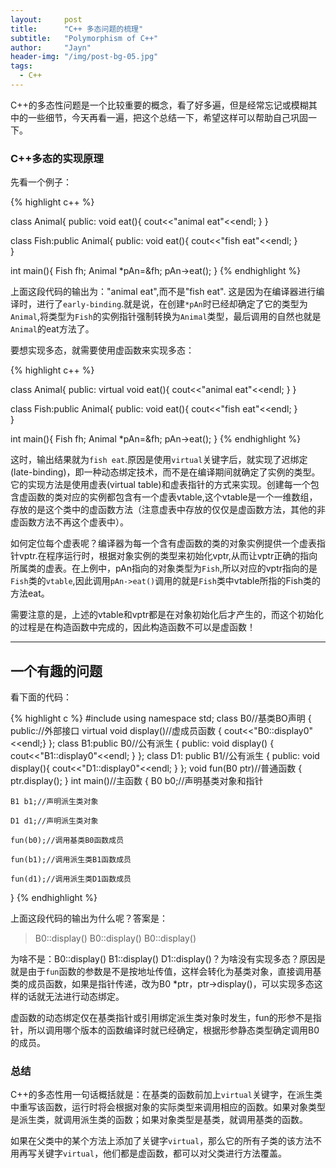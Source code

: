 ```yaml
---
layout:     post
title:      "C++ 多态问题的梳理"
subtitle:   "Polymorphism of C++"
author:     "Jayn"
header-img: "/img/post-bg-05.jpg"
tags:
  - C++
---
```


C++的多态性问题是一个比较重要的概念，看了好多遍，但是经常忘记或模糊其中的一些细节，今天再看一遍，把这个总结一下，希望这样可以帮助自己巩固一下。

### C++多态的实现原理
先看一个例子：

{% highlight c++ %}

class Animal{
    public:
        void eat(){
            cout<<"animal eat"<<endl;
        }
}

class Fish:public Animal{
    public:
        void eat(){
            cout<<"fish eat"<<endl;
        }    
}

int main(){
    Fish fh;
    Animal *pAn=&fh;
    pAn->eat();
}
{% endhighlight %}

上面这段代码的输出为："animal eat",而不是"fish eat".
这是因为在编译器进行编译时，进行了`early-binding`.就是说，在创建`*pAn`时已经却确定了它的类型为`Animal`,将类型为`Fish`的实例指针强制转换为`Animal`类型，最后调用的自然也就是`Animal`的eat方法了。

要想实现多态，就需要使用虚函数来实现多态：

{% highlight c++ %}

class Animal{
    public:
        virtual void eat(){
            cout<<"animal eat"<<endl;
        }
}

class Fish:public Animal{
    public:
        void eat(){
            cout<<"fish eat"<<endl;
        }    
}

int main(){
    Fish fh;
    Animal *pAn=&fh;
    pAn->eat();
}
{% endhighlight %}

这时，输出结果就为`fish eat`.原因是使用`virtual`关键字后，就实现了迟绑定(late-binding)，即一种动态绑定技术，而不是在编译期间就确定了实例的类型。它的实现方法是使用虚表(virtual table)和虚表指针的方式来实现。创建每一个包含虚函数的类对应的实例都包含有一个虚表vtable,这个vtable是一个一维数组，存放的是这个类中的虚函数方法（注意虚表中存放的仅仅是虚函数方法，其他的非虚函数方法不再这个虚表中）。

如何定位每个虚表呢？编译器为每一个含有虚函数的类的对象实例提供一个虚表指针vptr.在程序运行时，根据对象实例的类型来初始化vptr,从而让vptr正确的指向所属类的虚表。在上例中，pAn指向的对象类型为`Fish`,所以对应的vptr指向的是`Fish`类的`vtable`,因此调用`pAn->eat()`调用的就是`Fish`类中vtable所指的Fish类的方法eat。

需要注意的是，上述的vtable和vptr都是在对象初始化后才产生的，而这个初始化的过程是在构造函数中完成的，因此构造函数不可以是虚函数！

---

## 一个有趣的问题

看下面的代码：

{% highlight c %}
#include<iostream>
using namespace std;
class B0//基类BO声明
{
public://外部接口
virtual void display()//虚成员函数
{
    cout<<"B0::display0"<<endl;}
};
class B1:public B0//公有派生
{
public:
    void display() { cout<<"B1::display0"<<endl; }
};
class D1: public B1//公有派生
{
public:
    void display(){ cout<<"D1::display0"<<endl; }
};
void fun(B0 ptr)//普通函数
{
    ptr.display();
}
int main()//主函数
{
    B0 b0;//声明基类对象和指针

    B1 b1;//声明派生类对象
    
    D1 d1;//声明派生类对象
    
    fun(b0);//调用基类B0函数成员
    
    fun(b1);//调用派生类B1函数成员
    
    fun(d1);//调用派生类D1函数成员

}
{% endhighlight %}

上面这段代码的输出为什么呢？答案是：

>B0::display() B0::display() B0::display()

为啥不是：B0::display() B1::display() D1::display()？为啥没有实现多态？原因是就是由于`fun`函数的参数是不是按地址传值，这样会转化为基类对象，直接调用基类的成员函数，如果是指针传递，改为B0 *ptr，ptr->display()，可以实现多态这样的话就无法进行动态绑定。

虚函数的动态绑定仅在基类指针或引用绑定派生类对象时发生，fun的形参不是指针，所以调用哪个版本的函数编译时就已经确定，根据形参静态类型确定调用B0的成员。

### 总结

C++的多态性用一句话概括就是：在基类的函数前加上`virtual`关键字，在派生类中重写该函数，运行时将会根据对象的实际类型来调用相应的函数。如果对象类型是派生类，就调用派生类的函数；如果对象类型是基类，就调用基类的函数。

如果在父类中的某个方法上添加了关键字`virtual`，那么它的所有子类的该方法不用再写关键字`virtual`，他们都是虚函数，都可以对父类进行方法覆盖。